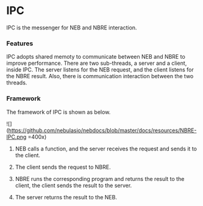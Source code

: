 # IPC
IPC is the messenger for NEB and NBRE interaction.

### Features
IPC adopts shared memoty to communicate between NEB and NBRE to improve performance.
There are two sub-threads, a server and a client, inside IPC. The server listens for the NEB request, and the client listens for the NBRE result. Also, there is communication interaction between the two threads.

### Framework
The framework of IPC is shown as below.

![](https://github.com/nebulasio/nebdocs/blob/master/docs/resources/NBRE-IPC.png =400x)

1. NEB calls a function, and the server receives the request and sends it to the client.

2. The client sends the request to NBRE.

3. NBRE runs the corresponding program and returns the result to the client, the client sends the result to the server.

4. The server returns the result to the NEB.